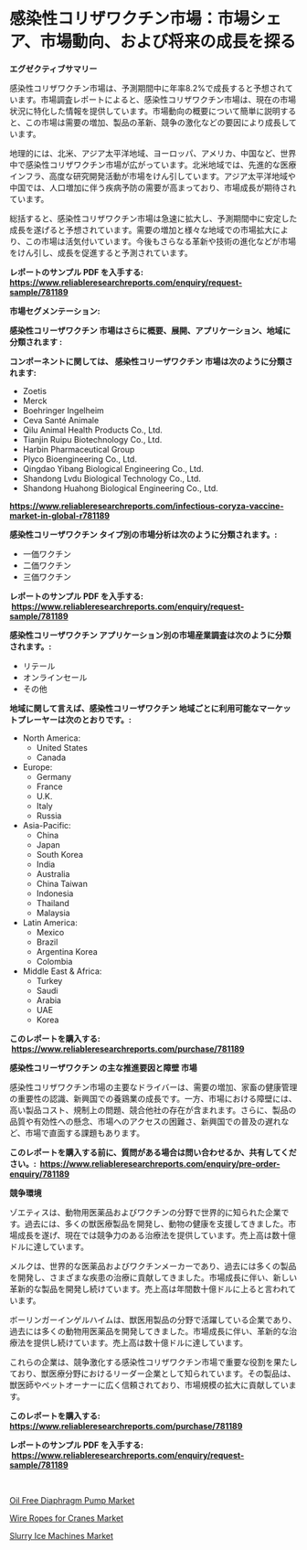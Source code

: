 <p><h1>感染性コリザワクチン市場：市場シェア、市場動向、および将来の成長を探る</h1></p><p><strong>エグゼクティブサマリー</strong></p>
<p><p>感染性コリザワクチン市場は、予測期間中に年率8.2%で成長すると予想されています。市場調査レポートによると、感染性コリザワクチン市場は、現在の市場状況に特化した情報を提供しています。市場動向の概要について簡単に説明すると、この市場は需要の増加、製品の革新、競争の激化などの要因により成長しています。</p><p>地理的には、北米、アジア太平洋地域、ヨーロッパ、アメリカ、中国など、世界中で感染性コリザワクチン市場が広がっています。北米地域では、先進的な医療インフラ、高度な研究開発活動が市場をけん引しています。アジア太平洋地域や中国では、人口増加に伴う疾病予防の需要が高まっており、市場成長が期待されています。</p><p>総括すると、感染性コリザワクチン市場は急速に拡大し、予測期間中に安定した成長を遂げると予想されています。需要の増加と様々な地域での市場拡大により、この市場は活気付いています。今後もさらなる革新や技術の進化などが市場をけん引し、成長を促進すると予測されています。</p></p>
<p><strong>レポートのサンプル PDF を入手する: <a href="https://www.reliableresearchreports.com/enquiry/request-sample/781189">https://www.reliableresearchreports.com/enquiry/request-sample/781189</a></strong></p>
<p><strong>市場セグメンテーション:</strong></p>
<p><strong> 感染性コリーザワクチン 市場はさらに概要、展開、アプリケーション、地域に分類されます :</strong></p>
<p><strong>コンポーネントに関しては、 感染性コリーザワクチン 市場は次のように分類されます: &nbsp;</strong></p>
<p><ul><li>Zoetis</li><li>Merck</li><li>Boehringer Ingelheim</li><li>Ceva Santé Animale</li><li>Qilu Animal Health Products Co., Ltd.</li><li>Tianjin Ruipu Biotechnology Co., Ltd.</li><li>Harbin Pharmaceutical Group</li><li>Plyco Bioengineering Co., Ltd.</li><li>Qingdao Yibang Biological Engineering Co., Ltd.</li><li>Shandong Lvdu Biological Technology Co., Ltd.</li><li>Shandong Huahong Biological Engineering Co., Ltd.</li></ul></p>
<p><strong><a href="https://www.reliableresearchreports.com/infectious-coryza-vaccine-market-in-global-r781189">https://www.reliableresearchreports.com/infectious-coryza-vaccine-market-in-global-r781189</a></strong></p>
<p><strong> 感染性コリーザワクチン タイプ別の市場分析は次のように分類されます。:</strong></p>
<p><ul><li>一価ワクチン</li><li>二価ワクチン</li><li>三価ワクチン</li></ul></p>
<p><strong>レポートのサンプル PDF を入手する: &nbsp;<a href="https://www.reliableresearchreports.com/enquiry/request-sample/781189">https://www.reliableresearchreports.com/enquiry/request-sample/781189</a></strong></p>
<p><strong> 感染性コリーザワクチン アプリケーション別の市場産業調査は次のように分類されます。:</strong></p>
<p><ul><li>リテール</li><li>オンラインセール</li><li>その他</li></ul></p>
<p><strong>地域に関して言えば、感染性コリーザワクチン 地域ごとに利用可能なマーケットプレーヤーは次のとおりです。:</strong></p>
<p><ul>
    <li>
        North America:
        <ul>
            <li>United States</li>
            <li>Canada</li>
        </ul>
    </li>
    <li>
        Europe:
        <ul>
            <li>Germany</li>
            <li>France</li>
            <li>U.K.</li>
            <li>Italy</li>
            <li>Russia</li>
        </ul>
    </li>
    <li>
        Asia-Pacific:
        <ul>
            <li>China</li>
            <li>Japan</li>
            <li>South Korea</li>
            <li>India</li>
            <li>Australia</li>
            <li>China Taiwan</li>
            <li>Indonesia</li>
            <li>Thailand</li>
            <li>Malaysia</li>
        </ul>
    </li>
    <li>
        Latin America:
        <ul>
            <li>Mexico</li>
            <li>Brazil</li>
            <li>Argentina Korea</li>
            <li>Colombia</li>
        </ul>
    </li>
    <li>
        Middle East & Africa:
        <ul>
            <li>Turkey</li>
            <li>Saudi</li>
            <li>Arabia</li>
            <li>UAE</li>
            <li>Korea</li>
        </ul>
    </li>
    </ul></p>
<p><strong>このレポートを購入する: &nbsp;<a href="https://www.reliableresearchreports.com/purchase/781189">https://www.reliableresearchreports.com/purchase/781189</a></strong></p>
<p><strong>感染性コリーザワクチン の主な推進要因と障壁 市場</strong></p>
<p><p>感染性コリザワクチン市場の主要なドライバーは、需要の増加、家畜の健康管理の重要性の認識、新興国での養鶏業の成長です。一方、市場における障壁には、高い製品コスト、規制上の問題、競合他社の存在が含まれます。さらに、製品の品質や有効性への懸念、市場へのアクセスの困難さ、新興国での普及の遅れなど、市場で直面する課題もあります。</p></p>
<p><strong>このレポートを購入する前に、質問がある場合は問い合わせるか、共有してください。:&nbsp; <a href="https://www.reliableresearchreports.com/enquiry/pre-order-enquiry/781189">https://www.reliableresearchreports.com/enquiry/pre-order-enquiry/781189</a></strong></p>
<p><strong>競争環境</strong></p>
<p><p>ゾエティスは、動物用医薬品およびワクチンの分野で世界的に知られた企業です。過去には、多くの獣医療製品を開発し、動物の健康を支援してきました。市場成長を遂げ、現在では競争力のある治療法を提供しています。売上高は数十億ドルに達しています。</p><p>メルクは、世界的な医薬品およびワクチンメーカーであり、過去には多くの製品を開発し、さまざまな疾患の治療に貢献してきました。市場成長に伴い、新しい革新的な製品を開発し続けています。売上高は年間数十億ドルに上ると言われています。</p><p>ボーリンガーインゲルハイムは、獣医用製品の分野で活躍している企業であり、過去には多くの動物用医薬品を開発してきました。市場成長に伴い、革新的な治療法を提供し続けています。売上高は数十億ドルに達しています。</p><p>これらの企業は、競争激化する感染性コリザワクチン市場で重要な役割を果たしており、獣医療分野におけるリーダー企業として知られています。その製品は、獣医師やペットオーナーに広く信頼されており、市場規模の拡大に貢献しています。</p></p>
<p><strong>このレポートを購入する: &nbsp; <a href="https://www.reliableresearchreports.com/purchase/781189">https://www.reliableresearchreports.com/purchase/781189</a></strong></p>
<p><strong>レポートのサンプル PDF を入手する: &nbsp;<a href="https://www.reliableresearchreports.com/enquiry/request-sample/781189">https://www.reliableresearchreports.com/enquiry/request-sample/781189</a></strong><strong></strong></p>
<p>&nbsp;</p>
<p><p><a href="https://github.com/gdfhhhj/Market-Research-Report-List-4/blob/main/oil-free-diaphragm-pump-market.md">Oil Free Diaphragm Pump Market</a></p><p><a href="https://github.com/RichRobinson5/Market-Research-Report-List-4/blob/main/wire-ropes-for-cranes-market.md">Wire Ropes for Cranes Market</a></p><p><a href="https://github.com/julyju69/Market-Research-Report-List-2/blob/main/slurry-ice-machines-market.md">Slurry Ice Machines Market</a></p></p>